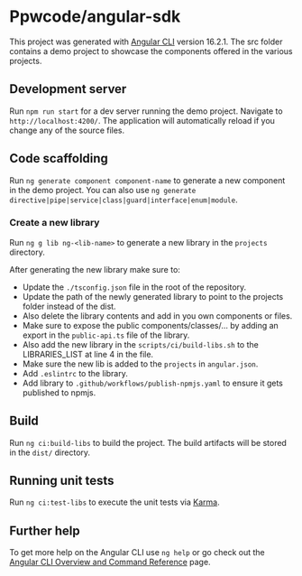 # Ppwcode/angular-sdk

This project was generated with [Angular CLI](https://github.com/angular/angular-cli) version 16.2.1.
The src folder contains a demo project to showcase the components offered in the various projects.

## Development server

Run `npm run start` for a dev server running the demo project. Navigate to `http://localhost:4200/`. The application will automatically reload if you change any of the source files.

## Code scaffolding

Run `ng generate component component-name` to generate a new component in the demo project. You can also use `ng generate directive|pipe|service|class|guard|interface|enum|module`.

### Create a new library

Run `ng g lib ng-<lib-name>` to generate a new library in the `projects` directory.

After generating the new library make sure to:

-   Update the `./tsconfig.json` file in the root of the repository.
-   Update the path of the newly generated library to point to the projects folder instead of the dist.
-   Also delete the library contents and add in you own components or files.
-   Make sure to expose the public components/classes/... by adding an export in the `public-api.ts` file of the library.
-   Also add the new library in the `scripts/ci/build-libs.sh` to the LIBRARIES_LIST at line 4 in the file.
-   Make sure the new lib is added to the `projects` in `angular.json`.
-   Add `.eslintrc` to the library.
-   Add library to `.github/workflows/publish-npmjs.yaml` to ensure it gets published to npmjs.

## Build

Run `ng ci:build-libs` to build the project. The build artifacts will be stored in the `dist/` directory.

## Running unit tests

Run `ng ci:test-libs` to execute the unit tests via [Karma](https://karma-runner.github.io).

## Further help

To get more help on the Angular CLI use `ng help` or go check out the [Angular CLI Overview and Command Reference](https://angular.io/cli) page.

